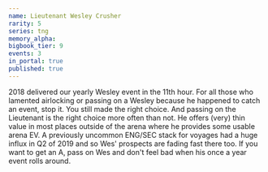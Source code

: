 ```yaml
---
name: Lieutenant Wesley Crusher
rarity: 5
series: tng
memory_alpha:
bigbook_tier: 9
events: 3
in_portal: true
published: true
---
```


2018 delivered our yearly Wesley event in the 11th hour. For all those who lamented airlocking or passing on a Wesley because he happened to catch an event, stop it. You still made the right choice. And passing on the Lieutenant is the right choice more often than not. He offers (very) thin value in most places outside of the arena where he provides some usable arena EV. A previously uncommon ENG/SEC stack for voyages had a huge influx in Q2 of 2019 and so Wes' prospects are fading fast there too. If you want to get an A, pass on Wes and don't feel bad when his once a year event rolls around.

